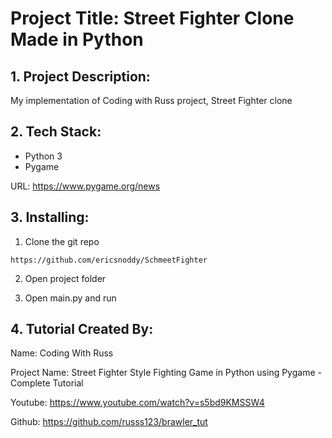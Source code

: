 # Project Title: Street Fighter Clone Made in Python

## 1. Project Description:


My implementation of Coding with Russ project, Street Fighter clone


## 2. Tech Stack:

- Python 3
- Pygame

URL: [https://www.pygame.org/news ](https://www.pygame.org/news)


## 3. Installing:

1. Clone the git repo

```
https://github.com/ericsnoddy/SchmeetFighter
```

2. Open project folder

3. Open main.py and run

## 4. Tutorial Created By:

Name: Coding With Russ

Project Name: Street Fighter Style Fighting Game in Python using Pygame - Complete Tutorial

Youtube: https://www.youtube.com/watch?v=s5bd9KMSSW4

Github: https://github.com/russs123/brawler_tut



